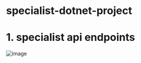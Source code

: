 # specialist-dotnet-project
# 1. specialist api endpoints
![image](https://user-images.githubusercontent.com/62290643/206857769-ccc20f32-f915-4a7b-9fa0-f11a66362f75.png)
